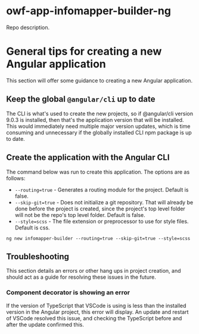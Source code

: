 # owf-app-infomapper-builder-ng #

Repo description.

# General tips for creating a new Angular application #

This section will offer some guidance to creating a new Angular application.

## Keep the global `@angular/cli` up to date ##

The CLI is what's used to create the new projects, so if @angular/cli version 9.0.3
is installed, then that's the application version that will be installed. This would
immediately need multiple major version updates, which is time consuming and unnecessary
if the globally installed CLI npm package is up to date.

## Create the application with the Angular CLI ##

The command below was run to create this application. The options are as follows:

* `--routing=true` - Generates a routing module for the project. Default is false.
* `--skip-git=true` - Does not initialize a git repository. That will already be
done before the project is created, since the project's top level folder will not
be the repo's top level folder. Default is false.
* `--style=scss` - The file extension or preprocessor to use for style files. Default
is css.

`ng new infomapper-builder --routing=true --skip-git=true --style=scss`

## Troubleshooting ##

This section details an errors or other hang ups in project creation, and should
act as a guide for resolving these issues in the future.

### Component decorator is showing an error ###

If the version of TypeScript that VSCode is using is less than the installed version
in the Angular project, this error will display. An update and restart of VSCode
resolved this issue, and checking the TypeScript before and after the update confirmed
this.